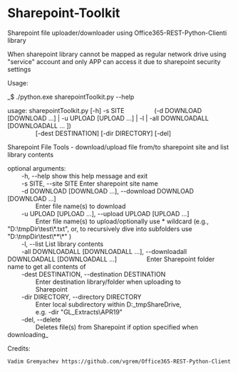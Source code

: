 # Sharepoint-Toolkit
Sharepoint file uploader/downloader using Office365-REST-Python-Clienti library


When sharepoint library cannot be mapped as regular network drive using "service" account and only APP can access it due to sharepoint security settings


Usage:

_$  ./python.exe sharepointToolkit.py  --help

usage: sharepointToolkit.py [-h] -s SITE 
&nbsp; &nbsp; &nbsp; &nbsp; &nbsp; &nbsp; &nbsp; &nbsp; (-d DOWNLOAD [DOWNLOAD ...] | -u UPLOAD [UPLOAD ...] | -l | -all DOWNLOADALL [DOWNLOADALL ... ])  
&nbsp; &nbsp; &nbsp; &nbsp; &nbsp; &nbsp; &nbsp; &nbsp; [-dest DESTINATION] [-dir DIRECTORY] [-del] 

Sharepoint File Tools - download/upload file from/to sharepoint site and list
library contents

optional arguments:  
 &nbsp; &nbsp; &nbsp; &nbsp;  -h, --help            show this help message and exit  
 &nbsp; &nbsp; &nbsp; &nbsp;  -s SITE, --site SITE  Enter sharepoint site name  
 &nbsp; &nbsp; &nbsp; &nbsp;  -d DOWNLOAD [DOWNLOAD ...], --download DOWNLOAD [DOWNLOAD ...]  
 &nbsp; &nbsp; &nbsp; &nbsp; &nbsp; &nbsp; &nbsp; &nbsp;                        Enter file name(s) to download  
 &nbsp; &nbsp; &nbsp; &nbsp;  -u UPLOAD [UPLOAD ...], --upload UPLOAD [UPLOAD ...]  
 &nbsp; &nbsp; &nbsp; &nbsp; &nbsp; &nbsp; &nbsp; &nbsp;                        Enter file name(s) to upload/optionally use * wildcard (e.g., "D:\tmpDir\test\\\*.txt", or, to recursively dive into subfolders use "D:\tmpDir\test\\**\\\*" )  
 &nbsp; &nbsp; &nbsp; &nbsp;  -l, --list            List library contents  
 &nbsp; &nbsp; &nbsp; &nbsp;  -all DOWNLOADALL [DOWNLOADALL ...], --downloadall DOWNLOADALL [DOWNLOADALL ...] 
 &nbsp; &nbsp; &nbsp; &nbsp; &nbsp; &nbsp; &nbsp; &nbsp;                        Enter Sharepoint folder name to get all contents of   
 &nbsp; &nbsp; &nbsp; &nbsp;  -dest DESTINATION, --destination DESTINATION  
 &nbsp; &nbsp; &nbsp; &nbsp; &nbsp; &nbsp; &nbsp; &nbsp;                        Enter destination library/folder when uploading to  
 &nbsp; &nbsp; &nbsp; &nbsp; &nbsp; &nbsp; &nbsp; &nbsp;                        Sharepoint  
 &nbsp; &nbsp; &nbsp; &nbsp;  -dir DIRECTORY, --directory DIRECTORY  
 &nbsp; &nbsp; &nbsp; &nbsp; &nbsp; &nbsp; &nbsp; &nbsp;                        Enter local subdirectory within D:\_tmpShareDrive,  
 &nbsp; &nbsp; &nbsp; &nbsp; &nbsp; &nbsp; &nbsp; &nbsp;                        e.g. -dir "GL_Extracts\APR19"  
 &nbsp; &nbsp; &nbsp; &nbsp;  -del, --delete   
 &nbsp; &nbsp; &nbsp; &nbsp; &nbsp; &nbsp; &nbsp; &nbsp;                        Deletes file(s) from Sharepoint if option specified when downloading_ 



Credits:

	Vadim Gremyachev https://github.com/vgrem/Office365-REST-Python-Client



